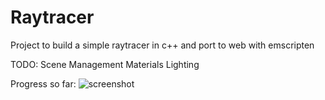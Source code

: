# Raytracer
Project to build a simple raytracer in c++ and port to web with emscripten

TODO:
Scene Management
Materials
Lighting

Progress so far:
![screenshot](blob:https://imgur.com/1215821e-9527-4a01-8c69-1c8717381916)
